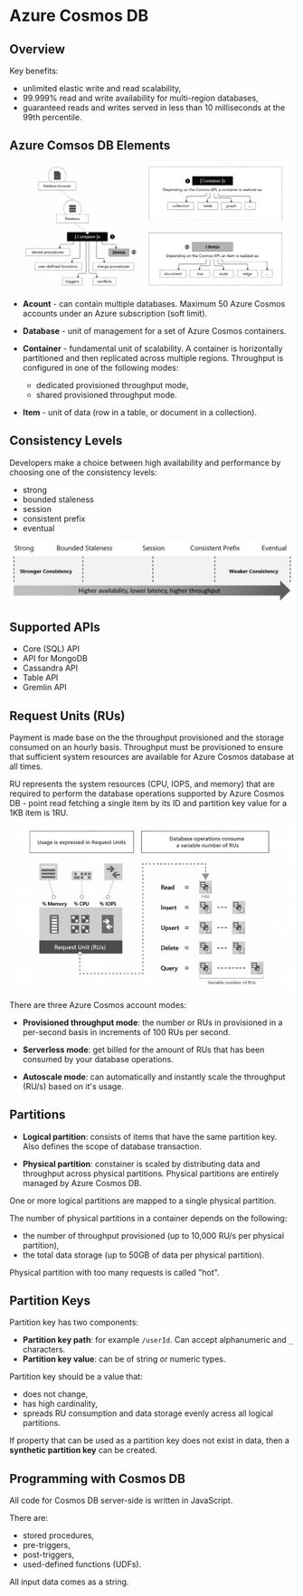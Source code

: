 # Azure Cosmos DB

## Overview

Key benefits:
- unlimited elastic write and read scalability,
- 99.999% read and write availability for multi-region databases,
- guaranteed reads and writes served in less than 10 milliseconds at the 99th percentile.

## Azure Comsos DB Elements

![cosmos-entities.png](./assets/cosmos-entities.png)

- **Acount** - can contain multiple databases.
Maximum 50 Azure Cosmos accounts under an Azure subscription (soft limit).

- **Database** - unit of management for a set of Azure Cosmos containers.

- **Container** - fundamental unit of scalability. A container is horizontally partitioned and then replicated across multiple regions. Throughput is configured in one of the following modes:

  - dedicated provisioned throughput mode,
  - shared provisioned throughput mode.

- **Item** - unit of data (row in a table, or document in a collection).

## Consistency Levels

Developers make a choice between high availability and performance by choosing one of the consistency levels:

- strong
- bounded staleness
- session
- consistent prefix
- eventual

![five-consistency-levels.png](./assets/five-consistency-levels.png)

## Supported APIs

- Core (SQL) API
- API for MongoDB
- Cassandra API
- Table API
- Gremlin API

## Request Units (RUs)

Payment is made base on the the throughput provisioned and the storage consumed on an hourly basis. Throughput must be provisioned to ensure that sufficient system resources are available for Azure Cosmos database at all times.

RU represents the system resources (CPU, IOPS, and memory) that are required to perform the database operations supported by Azure Cosmos DB - point read fetching a single item by its ID and partition key value for a 1KB item is 1RU.

![request-units.png](./assets/request-units.png)

There are three Azure Cosmos account modes:
- **Provisioned throughput mode**: the number or RUs in provisioned in a per-second basis in increments of 100 RUs per second.

- **Serverless mode**: get billed for the amount of RUs that has been consumed by your database operations.

- **Autoscale mode**: can automatically and instantly scale the throughput (RU/s) based on it's usage.

## Partitions

- **Logical partition**: consists of items that have the same partition key. Also defines the scope of database transaction.

- **Physical partition**: constainer is scaled by distributing data and throughput across physical partitions. Physical partitions are entirely managed by Azure Cosmos DB.

One or more logical partitions are mapped to a single physical partition.

The number of physical partitions in a container depends on the following:

- the number of throughput provisioned (up to 10,000 RU/s per physical partition),
- the total data storage (up to 50GB of data per physical partition).

Physical partition with too many requests is called "hot".

## Partition Keys

Partition key has two components:

- **Partition key path**: for example `/userId`. Can accept alphanumeric and `_` characters.
- **Partition key value**: can be of string or numeric types.

Partition key should be a value that:
- does not change,
- has high cardinality,
- spreads RU consumption and data storage evenly acress all logical partitions.

If property that can be used as a partition key does not exist in data, then a **synthetic partition key** can be created.

## Programming with Cosmos DB

All code for Cosmos DB server-side is written in JavaScript.

There are:
- stored procedures,
- pre-triggers,
- post-triggers,
- used-defined functions (UDFs).

All input data comes as a string.
